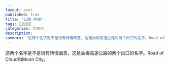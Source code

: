 ```yaml
---
layout: post
published: true
title: "云路·月城"
tags: [旅游]
categories: 非技术    
description: 
summary: "这两个名字是不是很有诗情画意，这是汕梅高速公路的两个出口的名字。Road of Cloud和Moon City。"
---
```

这两个名字是不是很有诗情画意，这是汕梅高速公路的两个出口的名字。Road of Cloud和Moon City。